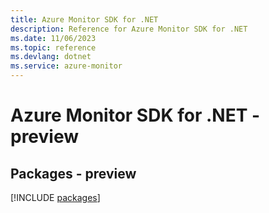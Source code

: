 ```yaml
---
title: Azure Monitor SDK for .NET
description: Reference for Azure Monitor SDK for .NET
ms.date: 11/06/2023
ms.topic: reference
ms.devlang: dotnet
ms.service: azure-monitor
---
```

# Azure Monitor SDK for .NET - preview
## Packages - preview
[!INCLUDE [packages](monitor-index.md)]